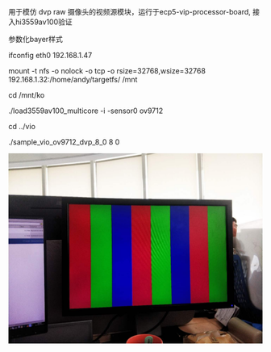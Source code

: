 用于模仿 dvp raw 摄像头的视频源模块，运行于ecp5-vip-processor-board, 接入hi3559av100验证

参数化bayer样式


ifconfig eth0 192.168.1.47


mount -t nfs -o nolock -o tcp -o rsize=32768,wsize=32768 192.168.1.32:/home/andy/targetfs/ /mnt


cd /mnt/ko


./load3559av100_multicore -i -sensor0 ov9712


cd ../vio


./sample_vio_ov9712_dvp_8_0 8 0


![result](./doc/1363530651.jpg)
